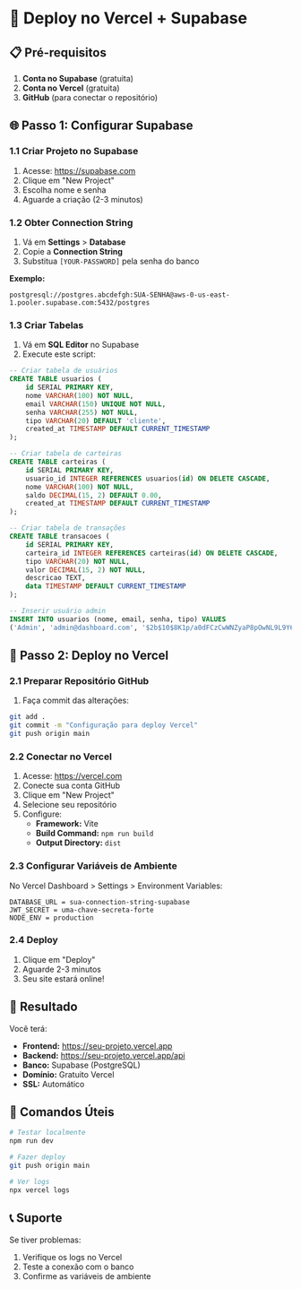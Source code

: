 # 🚀 Deploy no Vercel + Supabase

## 📋 Pré-requisitos

1. **Conta no Supabase** (gratuita)
2. **Conta no Vercel** (gratuita)
3. **GitHub** (para conectar o repositório)

## 🌐 Passo 1: Configurar Supabase

### 1.1 Criar Projeto no Supabase
1. Acesse: https://supabase.com
2. Clique em "New Project"
3. Escolha nome e senha
4. Aguarde a criação (2-3 minutos)

### 1.2 Obter Connection String
1. Vá em **Settings** > **Database**
2. Copie a **Connection String**
3. Substitua `[YOUR-PASSWORD]` pela senha do banco

**Exemplo:**
```
postgresql://postgres.abcdefgh:SUA-SENHA@aws-0-us-east-1.pooler.supabase.com:5432/postgres
```

### 1.3 Criar Tabelas
1. Vá em **SQL Editor** no Supabase
2. Execute este script:

```sql
-- Criar tabela de usuários
CREATE TABLE usuarios (
    id SERIAL PRIMARY KEY,
    nome VARCHAR(100) NOT NULL,
    email VARCHAR(150) UNIQUE NOT NULL,
    senha VARCHAR(255) NOT NULL,
    tipo VARCHAR(20) DEFAULT 'cliente',
    created_at TIMESTAMP DEFAULT CURRENT_TIMESTAMP
);

-- Criar tabela de carteiras
CREATE TABLE carteiras (
    id SERIAL PRIMARY KEY,
    usuario_id INTEGER REFERENCES usuarios(id) ON DELETE CASCADE,
    nome VARCHAR(100) NOT NULL,
    saldo DECIMAL(15, 2) DEFAULT 0.00,
    created_at TIMESTAMP DEFAULT CURRENT_TIMESTAMP
);

-- Criar tabela de transações
CREATE TABLE transacoes (
    id SERIAL PRIMARY KEY,
    carteira_id INTEGER REFERENCES carteiras(id) ON DELETE CASCADE,
    tipo VARCHAR(20) NOT NULL,
    valor DECIMAL(15, 2) NOT NULL,
    descricao TEXT,
    data TIMESTAMP DEFAULT CURRENT_TIMESTAMP
);

-- Inserir usuário admin
INSERT INTO usuarios (nome, email, senha, tipo) VALUES 
('Admin', 'admin@dashboard.com', '$2b$10$8K1p/a0dFCzCwWNZyaP8pOwNL9L9Y6hQJjWFOg9zULpLPg5tQTa2m', 'admin');
```

## 🚀 Passo 2: Deploy no Vercel

### 2.1 Preparar Repositório GitHub
1. Faça commit das alterações:
```bash
git add .
git commit -m "Configuração para deploy Vercel"
git push origin main
```

### 2.2 Conectar no Vercel
1. Acesse: https://vercel.com
2. Conecte sua conta GitHub
3. Clique em "New Project"
4. Selecione seu repositório
5. Configure:
   - **Framework:** Vite
   - **Build Command:** `npm run build`
   - **Output Directory:** `dist`

### 2.3 Configurar Variáveis de Ambiente
No Vercel Dashboard > Settings > Environment Variables:

```
DATABASE_URL = sua-connection-string-supabase
JWT_SECRET = uma-chave-secreta-forte
NODE_ENV = production
```

### 2.4 Deploy
1. Clique em "Deploy"
2. Aguarde 2-3 minutos
3. Seu site estará online!

## 🎉 Resultado

Você terá:
- **Frontend:** https://seu-projeto.vercel.app
- **Backend:** https://seu-projeto.vercel.app/api
- **Banco:** Supabase (PostgreSQL)
- **Domínio:** Gratuito Vercel
- **SSL:** Automático

## 🔧 Comandos Úteis

```bash
# Testar localmente
npm run dev

# Fazer deploy
git push origin main

# Ver logs
npx vercel logs
```

## 📞 Suporte

Se tiver problemas:
1. Verifique os logs no Vercel
2. Teste a conexão com o banco
3. Confirme as variáveis de ambiente 